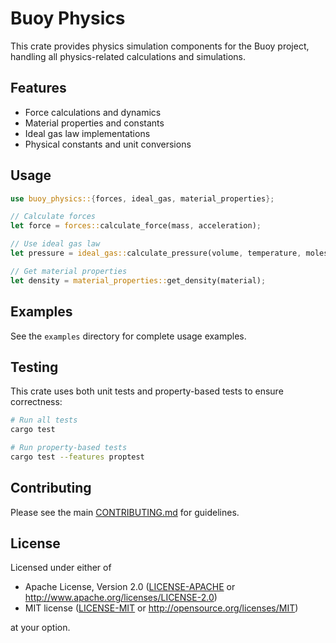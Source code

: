 # Buoy Physics

This crate provides physics simulation components for the Buoy project, handling all physics-related calculations and simulations.

## Features

- Force calculations and dynamics
- Material properties and constants
- Ideal gas law implementations
- Physical constants and unit conversions

## Usage

```rust
use buoy_physics::{forces, ideal_gas, material_properties};

// Calculate forces
let force = forces::calculate_force(mass, acceleration);

// Use ideal gas law
let pressure = ideal_gas::calculate_pressure(volume, temperature, moles);

// Get material properties
let density = material_properties::get_density(material);
```

## Examples

See the `examples` directory for complete usage examples.

## Testing

This crate uses both unit tests and property-based tests to ensure correctness:

```bash
# Run all tests
cargo test

# Run property-based tests
cargo test --features proptest
```

## Contributing

Please see the main [CONTRIBUTING.md](../../CONTRIBUTING.md) for guidelines.

## License

Licensed under either of

 * Apache License, Version 2.0 ([LICENSE-APACHE](../../LICENSE-APACHE) or http://www.apache.org/licenses/LICENSE-2.0)
 * MIT license ([LICENSE-MIT](../../LICENSE-MIT) or http://opensource.org/licenses/MIT)

at your option. 